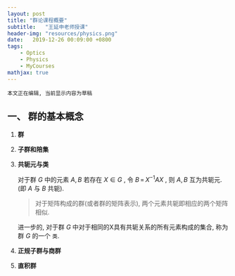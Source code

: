 ```yaml
---
layout: post
title: "群论课程概要"
subtitle:   "王延申老师授课"
header-img: "resources/physics.png"
date:   2019-12-26 00:09:00 +0800
tags:
    - Optics
    - Physics
    - MyCourses
mathjax: true
---
```


`本文正在编辑, 当前显示内容为草稿`

## 一、 群的基本概念

1. **群**
1. **子群和陪集**
1. **共轭元与类**
   
   对于群 $G$ 中的元素 $A,\,B$ 若存在 $X\in G$ , 令 $B\,=\,X^{-1}AX$ , 则 $A,\,B$ 互为共轭元. (即 $A$ 与 $B$ 共轭).
   > 对于矩阵构成的群(或者群的矩阵表示), 两个元素共轭即相应的两个矩阵相似.

   进一步的, 对于群 $G$ 中对于相同的X具有共轭关系的所有元素构成的集合, 称为群 $G$ 的一个 `类`.
2. **正规子群与商群**
3. **直积群**